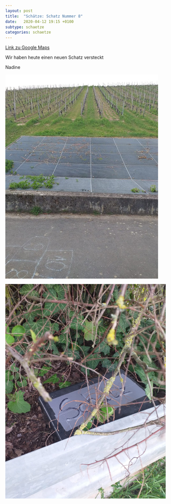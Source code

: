 ```yaml
---
layout: post
title:  "Schätze: Schatz Nummer 8"
date:   2020-04-12 19:15 +0100
subtype: schaetze
categories: schaetze
---
```


[Link zu Google Maps](https://maps.app.goo.gl/iFs85y1tBiAqYXh19)

Wir haben heute einen neuen Schatz versteckt

Nadine

![Schatztour](/images/SchatzNummer8_1.jpg)

![Schatz 8](/images/SchatzNummer8_2.jpg)